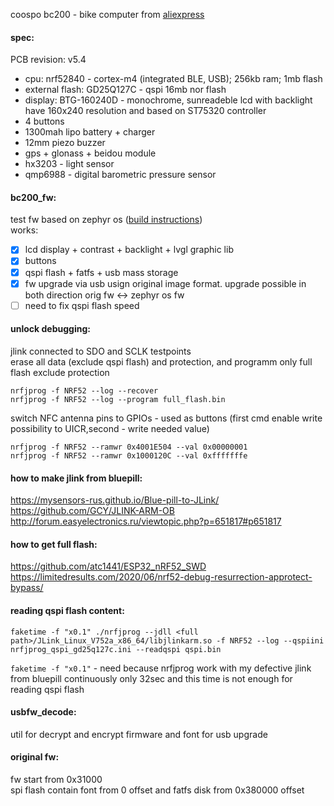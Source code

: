 coospo bc200 - bike computer from [aliexpress](https://aliexpress.ru/item/4001156919018.html)

#### spec:
PCB revision: v5.4
 - cpu: nrf52840 - cortex-m4 (integrated BLE, USB); 256kb ram; 1mb flash
 - external flash: GD25Q127C - qspi 16mb nor flash
 - display: BTG-160240D - monochrome, sunreadeble lcd with backlight have 160x240 resolution and based on ST75320 controller
 - 4 buttons
 - 1300mah lipo battery + charger
 - 12mm piezo buzzer
 - gps + glonass + beidou module
 - hx3203 - light sensor
 - qmp6988 - digital barometric pressure sensor
 
#### bc200_fw:
test fw based on zephyr os ([build instructions](https://github.com/DD1984/bc200/blob/master/bc200_fw/README.md))  
works:
- [x] lcd display + contrast + backlight + lvgl graphic lib
- [x] buttons
- [x] qspi flash + fatfs + usb mass storage
- [x] fw upgrade via usb usign original image format. upgrade possible in both direction orig fw <-> zephyr os fw
- [ ] need to fix qspi flash speed

#### unlock debugging:
jlink connected to SDO and SCLK testpoints  
erase all data  (exclude qspi flash) and protection, and programm only full flash exclude protection
```
nrfjprog -f NRF52 --log --recover
nrfjprog -f NRF52 --log --program full_flash.bin
```
switch NFC antenna pins to GPIOs - used as buttons (first cmd enable write possibility to UICR,second - write needed value)
```
nrfjprog -f NRF52 --ramwr 0x4001E504 --val 0x00000001
nrfjprog -f NRF52 --ramwr 0x1000120C --val 0xfffffffe
```

#### how to make jlink from bluepill:
https://mysensors-rus.github.io/Blue-pill-to-JLink/  
https://github.com/GCY/JLINK-ARM-OB  
http://forum.easyelectronics.ru/viewtopic.php?p=651817#p651817

#### how to get full flash:
https://github.com/atc1441/ESP32_nRF52_SWD  
https://limitedresults.com/2020/06/nrf52-debug-resurrection-approtect-bypass/

#### reading qspi flash content:
```
faketime -f "x0.1" ./nrfjprog --jdll <full path>/JLink_Linux_V752a_x86_64/libjlinkarm.so -f NRF52 --log --qspiini nrfjprog_qspi_gd25q127c.ini --readqspi qspi.bin
```
`faketime -f "x0.1"` - need because nrfjprog work with my defective jlink from bluepill continuously only 32sec and this time is not enough for reading qspi flash

#### usbfw_decode:
util for decrypt and encrypt firmware and font for usb upgrade

#### original fw:
fw start from 0x31000  
spi flash contain font from 0 offset and fatfs disk from 0x380000 offset
